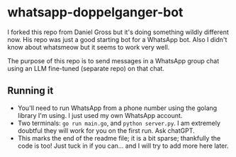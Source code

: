 # whatsapp-doppelganger-bot

I forked this repo from Daniel Gross but it's doing something wildly different now. His repo was just a good starting bot for a WhatsApp bot. Also I didn't know about whatsmeow but it seems to work very well.

The purpose of this repo is to send messages in a WhatsApp group chat using an LLM fine-tuned (separate repo) on that chat.

## Running it
* You'll need to run WhatsApp from a phone number using the golang library I'm using. I just used my own WhatsApp account.
* Two terminals: `go run main.go`, and `python server.py`. I am extremely doubtful they will work for you on the first run. Ask chatGPT.
* This marks the end of the readme file; it is a bit sparse; thankfully the code is too! Just tuck in if you can... and I will try to add more here later.
